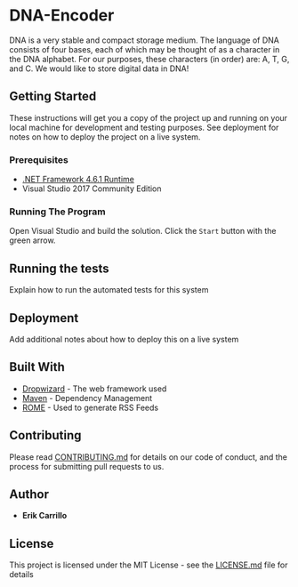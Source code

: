 # DNA-Encoder

DNA is a very stable and compact storage medium. The language of DNA consists of four bases, each of which may be thought of as a character in the DNA alphabet. 
For our purposes, these characters (in order) are: A, T, G, and C. We would like to store digital data in DNA!

## Getting Started

These instructions will get you a copy of the project up and running on your local machine for development and testing purposes. 
See deployment for notes on how to deploy the project on a live system.

### Prerequisites

* [.NET Framework 4.6.1 Runtime](https://dotnet.microsoft.com/download/dotnet-framework/net461)
* Visual Studio 2017 Community Edition

### Running The Program

Open Visual Studio and build the solution.
Click the `Start` button with the green arrow.



## Running the tests

Explain how to run the automated tests for this system


## Deployment

Add additional notes about how to deploy this on a live system

## Built With

* [Dropwizard](http://www.dropwizard.io/1.0.2/docs/) - The web framework used
* [Maven](https://maven.apache.org/) - Dependency Management
* [ROME](https://rometools.github.io/rome/) - Used to generate RSS Feeds

## Contributing

Please read [CONTRIBUTING.md](https://gist.github.com/PurpleBooth/b24679402957c63ec426) for details on our code of conduct, and the process for submitting pull requests to us.

## Author

* **Erik Carrillo** 


## License

This project is licensed under the MIT License - see the [LICENSE.md](LICENSE.md) file for details
